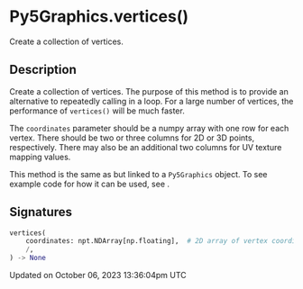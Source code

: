 # Py5Graphics.vertices()

Create a collection of vertices.

## Description

Create a collection of vertices. The purpose of this method is to provide an alternative to repeatedly calling [](py5graphics_vertex) in a loop. For a large number of vertices, the performance of `vertices()` will be much faster.

The `coordinates` parameter should be a numpy array with one row for each vertex. There should be two or three columns for 2D or 3D points, respectively. There may also be an additional two columns for UV texture mapping values.

This method is the same as [](sketch_vertices) but linked to a `Py5Graphics` object. To see example code for how it can be used, see [](sketch_vertices).

## Signatures

```python
vertices(
    coordinates: npt.NDArray[np.floating],  # 2D array of vertex coordinates and optional UV texture mapping values
    /,
) -> None
```

Updated on October 06, 2023 13:36:04pm UTC
